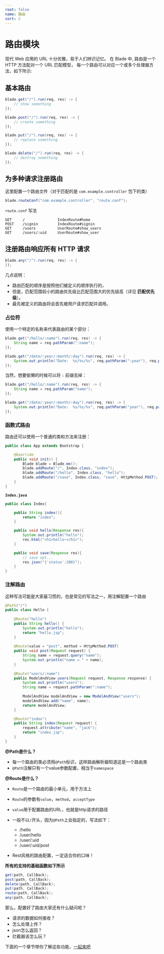 ```yaml
---
root: false
name: 路由
sort: 2
---
```


# 路由模块

现代 Web 应用的 URL 十分优雅，易于人们辨识记忆。
在 Blade 中, 路由是一个 HTTP 方法配对一个 URL 匹配模型， 每一个路由可以对应一个或多个处理器方法，如下所示:

## 基本路由

```java
blade.get("/").run(req, res) -> {
    // show something
});

blade.post("/").run(req, res) -> {
    // create something
});

blade.put("/").run(req, res) -> {
    // replace something
});

blade.delete("/").run(req, res) -> {
    // destroy something
});
```

## 为多种请求注册路由

这里配置一个路由文件（对于匹配的是 `com.example.controller` 包下的类）

```java
blade.routeConf("com.example.controller", "route.conf");
```

`route.conf` 写法

```
GET     /               IndexRoute#home
POST    /signin         IndexRoute#signin
GET     /users          UserRoute#show_users
GET     /users/:uid     UserRoute#show_user
```

## 注册路由响应所有 HTTP 请求

```java
blade.any("/").run(req, res) -> {
});
```


几点说明：

- 路由匹配的顺序是按照他们被定义的顺序执行的，
- 但是，匹配范围较小的路由优先级比匹配范围大的优先级高（详见 **匹配优先级**）。
- 最先被定义的路由将会首先被用户请求匹配并调用。

### 占位符

使用一个特定的名称来代表路由的某个部分：

```java
blade.get("/hello/:name").run(req, res) -> {
    String name = req.pathParam(":name");
});

blade.get("/date/:year/:month/:day").run(req, res) -> {
    System.out.println("Date:  %s/%s/%s", req.pathParam(":year"), req.pathParam(":month"), req.pathParam(":day"))
});
```

当然，想要偷懒的时候可以将 `:` 前缀去掉：

```java
blade.get("/hello/:name").run(req, res) -> {
    String name = req.pathParam("name");
});

blade.get("/date/:year/:month/:day").run(req, res) -> {
    System.out.println("Date:  %s/%s/%s", req.pathParam("year"), req.pathParam("month"), req.pathParam("day"))
});
```

### 函数式路由

路由还可以使用一个普通的类和方法来注册：

```java
public class App extends Bootstrap {

    @Override
    public void init() {
    	Blade blade = Blade.me();
    	blade.addRoute("/", Index.class, "index");
    	blade.addRoute("/hello", Index.class, "hello");
    	blade.addRoute("/save", Index.class, "save", HttpMethod.POST);
    }
}
```

**`Index.java`**

```java
public class Index{

	public String index(){
		return "index";
	}

	public void hello(Response res){
		System.out.println("hello");
		res.html("<h1>hello~</h1>");
	}

	public void save(Response res){
		// save opt...
		res.json("{'status':200}");
	}
}
```

### 注解路由

这种写法可能是大家最习惯的，也是常见的写法之一，用注解配置一个路由

```java
@Path("/")
public class Hello {
    
    @Route("hello")
    public String hello() {
        System.out.println("hello");
        return "hello.jsp";
    }
        
    @Route(value = "post", method = HttpMethod.POST)
    public void post(Request request) {
        String name = request.query("name");
        System.out.println("name = " + name);
    }
    
    @Route("users/:name")
    public ModelAndView users(Request request, Response response) {
        System.out.println("users");
        String name = request.pathParam(":name");
        
        ModelAndView modelAndView = new ModelAndView("users");
        modelAndView.add("name", name);
        return modelAndView;
    }

    @Route("index")
    public String index(Request request) {
        request.attribute("name", "jack");
        return "index.jsp";
    }
}
```

**@Path是什么？**

+ 每一个路由的类必须用`@Path`标识，这样路由解析器知道这是一个路由类
+ `@Path`注解只有一个value参数配置，相当于`namespace`
    
**@Route是什么？**

+ `Route`是一个路由的最小单元，用于方法上
+ `Route`的参数有`value`，`method`，`acceptType`
+ `value`用于配置路由的URL，也就是http请求的路径
+ 一般不以`/`开头，因为`@Path`上会指定的，写法如下：
    * /hello
    * /user/hello
    * /user/:uid
    * /user/:uid/post
    
+ Rest风格的路由配置，一定适合你的口味！

**所有的支持的基础函数如下所示**

```java
get(path, CallBack);
post(path, CallBack);
delete(path, CallBack);
put(path, CallBack);
route(path, CallBack);
any(path, CallBack);
```

那么，配置好了路由大家还有什么疑问呢？

- 请求的数据如何接收？
- 怎么处理上传？
- json怎么返回？
- 拦截器该怎么玩？

下面的一个章节带你了解这些功能，[一起来吧](./requestresponse)

